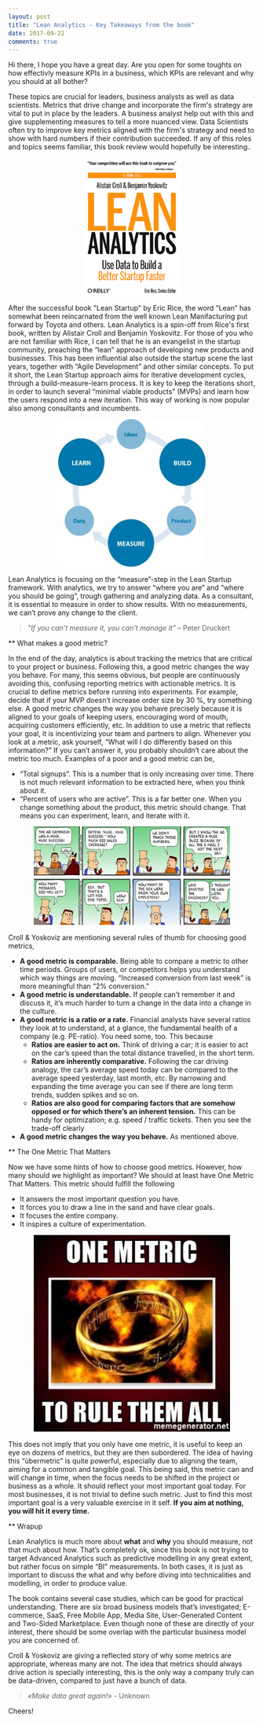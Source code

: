 ```yaml
---
layout: post
title: "Lean Analytics - Key Takeaways from the book"
date: 2017-09-22
comments: true
---
```




Hi there, I hope you have a great day. Are you open for some toughts on how effectivly measure KPIs in a business, which KPIs are relevant and why you should at all bother? 

These topics are crucial for leaders, business analysts as well as data scientists. Metrics that drive change and incorporate the firm's strategy are vital to put in place by the leaders. A business analyst help out with this and give supplementing measures to tell a more nuanced view. Data Scientists often try to improve key metrics aligned with the firm's strategy and need to show with hard numbers if their contribution succeeded. If any of this roles and topics seems familiar, this book review would hopefully be interesting..  

<p align="center">
  <img width="200" height="280" src="/figs/lean-analytics/book-cover-full_2.png">
</p>


After the successful book "Lean Startup" by Eric Rice, the word “Lean” has somewhat been reincarnated from the well known Lean Manifacturing put forward by Toyota and others. Lean Analytics is a spin-off from Rice's first book, written by Alistair Croll and Benjamin Yoskovitz. For those of you who are not familiar with Rice, I can tell that he is an
evangelist in the startup community, preaching the “lean” approach of developing new products 
and businesses. This has been influential also outside the startup scene the last years, together with 
“Agile Development” and other similar concepts. To put it short, the Lean Startup approach 
aims for iterative development cycles, through a build-measure-learn process. It is key to 
keep the iterations short, in order to launch several “minimal viable products” (MVPs) and 
learn how the users respond into a new iteration. This way of working is now popular also among consultants and incumbents. 


<p align="center">
  <img width="300" height="300" src="/figs/lean-analytics/lean_circle.jpg">
</p>


Lean Analytics is focusing on the “measure”-step in the Lean Startup framework. With analytics, 
we try to answer “where you are” and “where you should be going”, trough gathering and analyzing data. 
As a consultant, it is essential to measure in order to show results. With no measurements, we can’t prove any change to the client.


 > *"If you can’t measure it, you can’t manage it"* – Peter Druckert

** What makes a good metric? 

In the end of the day, analytics is about tracking the metrics that are critical to your project or business. Following this, a good metric changes the way you behave. For many, this seems obvious, but people are continuously avoiding this, confusing reporting metrics with actionable metrics. 
It is crucial to define metrics before running into experiments. For example, decide that if your MVP doesn’t increase order size by 30 %, try something else. A good metric changes the way you behave precisely because it is aligned to your goals of keeping users, encouraging word of mouth, acquiring customers efficiently, etc. 
In addition to use a metric that reflects your goal, it is incentivizing your team and partners to align. Whenever you look at a metric, ask yourself, “What will I do differently based on this information?” If you can’t answer it, you probably shouldn’t care about the metric too much. Examples of a poor and a good metric can be,
* “Total signups”. This is a number that is only increasing over time. There is not much relevant information to be extracted here, when you think about it.
* “Percent of users who are active”. This is a far better one. When you change something about the product, this metric should change. That means you can experiment, learn, and iterate with it. 

<p align="center">
  <img width="400" height="200" src="/figs/lean-analytics/dilbert_campaign.jpg">
</p>


Croll & Yoskoviz are mentioning several rules of thumb for choosing good metrics,

* **A good metric is comparable.** Being able to compare a metric to other time periods. Groups of users, or competitors helps you understand which way things are moving. “Increased conversion from last week” is more meaningful than “2% conversion.” 
* **A good metric is understandable.** If people can’t remember it and discuss it, it’s much harder to turn a change in the data into a change in the culture. 
* **A good metric is a ratio or a rate.** Financial analysts have several ratios they look at to understand, at a glance, the fundamental health of a company (e.g. PE-ratio). You need some, too. This because
  * **Ratios are easier to act on.** Think of driving a car; it is easier to act on the car’s speed than the total distance travelled, in the short term. 
  * **Ratios are inherently comparative.** Following the car driving analogy, the car’s average speed today can be compared to the average speed yesterday, last month, etc. By narrowing and expanding the time average you can see if there are long term trends, sudden spikes and so on.
  * **Ratios are also good for comparing factors that are somehow opposed or for which there’s an inherent tension.** This can be handy for optimization; e.g. speed / traffic tickets. Then you see the trade-off clearly
* **A good metric changes the way you behave.** As mentioned above.


** The One Metric That Matters

Now we have some hints of how to choose good metrics. However, how many should we highlight as important? We should at least have One Metric That Matters. This metric should fulfill the following

* It answers the most important question you have. 
* It forces you to draw a line in the sand and have clear goals.
* It focuses the entire company.
* It inspires a culture of experimentation.


<p align="center">
  <img width="400" height="400" src="/figs/lean-analytics/onemetric.jpg">
</p>

This does not imply that you only have one metric, it is useful to keep an eye on dozens of metrics, but they are then subordered. The idea of having this “übermetric” is quite powerful, especially due to aligning the team, aiming for a common and tangible goal. This being said, this metric can and will change in time, when the focus needs to be shifted in the project or business as a whole. It should reflect your most important goal today. For most businesses, it is not trivial to define such metric. Just to find this most important goal is a very valuable exercise in it self. **If you aim at nothing, you will hit it every time.**



** Wrapup

Lean Analytics is much more about **what** and **why** you should measure, not that much about how. That’s completely ok, since this book is not trying to target Advanced Analytics such as predictive modelling in any great extent, but rather focus on simple “BI” measurements. In both cases, it is just as important to discuss the what and why before diving into technicalities and modelling, in order to produce value.

The book contains several case studies, which can be good for practical understanding. There are six broad business models that’s investigated; E-commerce, SaaS, Free Mobile App, Media Site, User-Generated Content and Two-Sided Marketplace. Even though none of these are directly of your interest, there should be some overlap with the particular business model you are concerned of.

Croll & Yoskoviz are giving a reflected story of why some metrics are appropriate, whereas many are not. The idea that metrics should always drive action is specially interesting, this is the only way a company truly can be data-driven, compared to just have a bunch of data. 

> *«Make data great again!»* - Unknown



Cheers!













